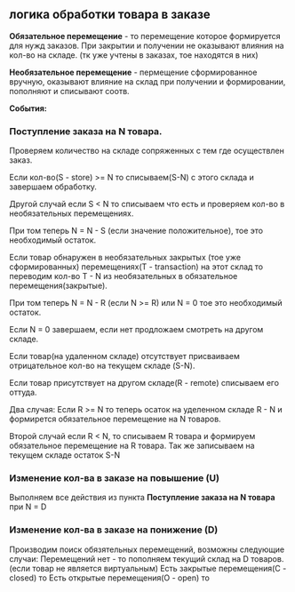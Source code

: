 ## логика обработки товара в заказе

**Обязательное перемещение** - то перемещение которое формируется для нужд заказов. При закрытии и получении не оказывают влияния на кол-во на складе. (тк уже учтены в заказах, тое находятся в них)

**Необязательное перемещение** - пермещение сформированное вручную, оказывают влияние на склад при получении и формировании, пополняют и списывают соотв.



**События:**

### Поступление заказа на N товара.

Проверяем количество на складе сопряженных с тем где осуществлен заказ.

Если кол-во(S - store) >= N то списываем(S-N) с этого склада и завершаем обработку.

Другой случай если S < N то списываем что есть и проверяем кол-во в необязательных перемещениях. 

При том теперь N = N - S (если значение положительное), тое это необходимый остаток.

Если товар обнаружен в необязательных закрытых (тое уже сформированных) перемещениях(T - transaction) на этот склад то переводим кол-во T - N из необязательных в обязательное перемещения(закрытые).

При том теперь N = N - R (если N >= R) или N = 0 тое это необходимый остаток.

Если N = 0 завершаем, если нет продложаем смотреть на другом складе.

Если товар(на удаленном складе) отсутствует присваиваем отрицательное кол-во на текущем складе (S-N).

Если товар присутствует на другом складе(R - remote) списываем его оттуда. 

Два случая: Если R >= N то теперь осаток на уделенном складе R - N и формирется обязательное перемещение на N товаров.

Второй случай если R < N, то списываем R товара и формируем обязательное перемещение на R товара. Так же записываем на текущем складе остаток 
S-N


### Изменение кол-ва в заказе на повышение (U)
Выполняем все действия из пункта **Поступление заказа на N товара** при N = D

### Изменение кол-ва в заказе на понижение (D)
Производим поиск обязятельных перемещений, возможны следующие случаи:
Перемещений нет - то пополняем текущий склад на D товаров. (если товар не является виртуальным)
Есть закрытые перемещения(С - closed) то 
Есть открытые перемещения(O - open) то 

